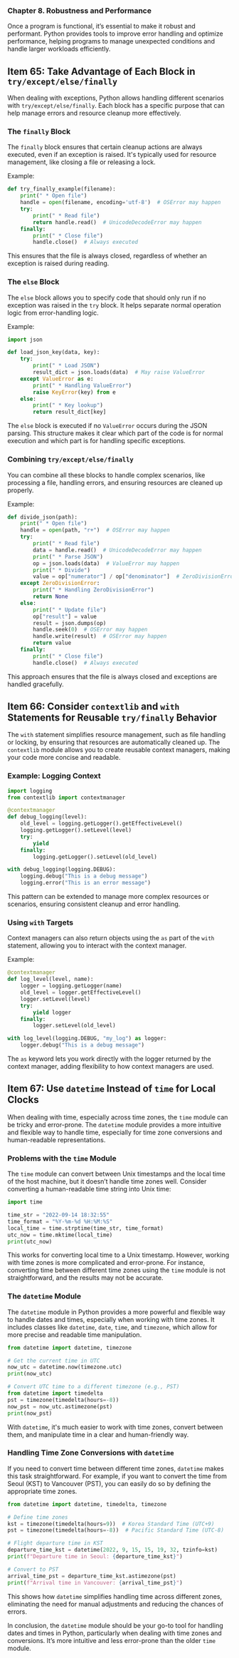 ### Chapter 8. Robustness and Performance

Once a program is functional, it’s essential to make it robust and performant. Python provides tools to improve error handling and optimize performance, helping programs to manage unexpected conditions and handle larger workloads efficiently.

## Item 65: Take Advantage of Each Block in `try/except/else/finally`

When dealing with exceptions, Python allows handling different scenarios with `try/except/else/finally`. Each block has a specific purpose that can help manage errors and resource cleanup more effectively.

### The `finally` Block
The `finally` block ensures that certain cleanup actions are always executed, even if an exception is raised. It's typically used for resource management, like closing a file or releasing a lock. 

Example:
```python
def try_finally_example(filename):
    print(" * Open file")
    handle = open(filename, encoding='utf-8')  # OSError may happen
    try:
        print(" * Read file")
        return handle.read()  # UnicodeDecodeError may happen
    finally:
        print(" * Close file")
        handle.close()  # Always executed
```

This ensures that the file is always closed, regardless of whether an exception is raised during reading.

### The `else` Block
The `else` block allows you to specify code that should only run if no exception was raised in the `try` block. It helps separate normal operation logic from error-handling logic.

Example:
```python
import json

def load_json_key(data, key):
    try:
        print(" * Load JSON")
        result_dict = json.loads(data)  # May raise ValueError
    except ValueError as e:
        print(" * Handling ValueError")
        raise KeyError(key) from e
    else:
        print(" * Key lookup")
        return result_dict[key]
```

The `else` block is executed if no `ValueError` occurs during the JSON parsing. This structure makes it clear which part of the code is for normal execution and which part is for handling specific exceptions.

### Combining `try/except/else/finally`
You can combine all these blocks to handle complex scenarios, like processing a file, handling errors, and ensuring resources are cleaned up properly.

Example:
```python
def divide_json(path):
    print(" * Open file")
    handle = open(path, "r+")  # OSError may happen
    try:
        print(" * Read file")
        data = handle.read()  # UnicodeDecodeError may happen
        print(" * Parse JSON")
        op = json.loads(data)  # ValueError may happen
        print(" * Divide")
        value = op["numerator"] / op["denominator"]  # ZeroDivisionError may happen
    except ZeroDivisionError:
        print(" * Handling ZeroDivisionError")
        return None
    else:
        print(" * Update file")
        op["result"] = value
        result = json.dumps(op)
        handle.seek(0)  # OSError may happen
        handle.write(result)  # OSError may happen
        return value
    finally:
        print(" * Close file")
        handle.close()  # Always executed
```

This approach ensures that the file is always closed and exceptions are handled gracefully.

## Item 66: Consider `contextlib` and `with` Statements for Reusable `try/finally` Behavior

The `with` statement simplifies resource management, such as file handling or locking, by ensuring that resources are automatically cleaned up. The `contextlib` module allows you to create reusable context managers, making your code more concise and readable.

### Example: Logging Context
```python
import logging
from contextlib import contextmanager

@contextmanager
def debug_logging(level):
    old_level = logging.getLogger().getEffectiveLevel()
    logging.getLogger().setLevel(level)
    try:
        yield
    finally:
        logging.getLogger().setLevel(old_level)

with debug_logging(logging.DEBUG):
    logging.debug("This is a debug message")
    logging.error("This is an error message")
```

This pattern can be extended to manage more complex resources or scenarios, ensuring consistent cleanup and error handling.

### Using `with` Targets
Context managers can also return objects using the `as` part of the `with` statement, allowing you to interact with the context manager.

Example:
```python
@contextmanager
def log_level(level, name):
    logger = logging.getLogger(name)
    old_level = logger.getEffectiveLevel()
    logger.setLevel(level)
    try:
        yield logger
    finally:
        logger.setLevel(old_level)

with log_level(logging.DEBUG, "my_log") as logger:
    logger.debug("This is a debug message")
```

The `as` keyword lets you work directly with the logger returned by the context manager, adding flexibility to how context managers are used.

## Item 67: Use `datetime` Instead of `time` for Local Clocks

When dealing with time, especially across time zones, the `time` module can be tricky and error-prone. The `datetime` module provides a more intuitive and flexible way to handle time, especially for time zone conversions and human-readable representations.

### Problems with the `time` Module
The `time` module can convert between Unix timestamps and the local time of the host machine, but it doesn’t handle time zones well. Consider converting a human-readable time string into Unix time:

```python
import time

time_str = "2022-09-14 18:32:55"
time_format = "%Y-%m-%d %H:%M:%S"
local_time = time.strptime(time_str, time_format)
utc_now = time.mktime(local_time)
print(utc_now)
```

This works for converting local time to a Unix timestamp. However, working with time zones is more complicated and error-prone. For instance, converting time between different time zones using the `time` module is not straightforward, and the results may not be accurate.

### The `datetime` Module

The `datetime` module in Python provides a more powerful and flexible way to handle dates and times, especially when working with time zones. It includes classes like `datetime`, `date`, `time`, and `timezone`, which allow for more precise and readable time manipulation.

```python
from datetime import datetime, timezone

# Get the current time in UTC
now_utc = datetime.now(timezone.utc)
print(now_utc)

# Convert UTC time to a different timezone (e.g., PST)
from datetime import timedelta
pst = timezone(timedelta(hours=-8))
now_pst = now_utc.astimezone(pst)
print(now_pst)
```

With `datetime`, it's much easier to work with time zones, convert between them, and manipulate time in a clear and human-friendly way.

### Handling Time Zone Conversions with `datetime`

If you need to convert time between different time zones, `datetime` makes this task straightforward. For example, if you want to convert the time from Seoul (KST) to Vancouver (PST), you can easily do so by defining the appropriate time zones.

```python
from datetime import datetime, timedelta, timezone

# Define time zones
kst = timezone(timedelta(hours=9))  # Korea Standard Time (UTC+9)
pst = timezone(timedelta(hours=-8))  # Pacific Standard Time (UTC-8)

# Flight departure time in KST
departure_time_kst = datetime(2022, 9, 15, 15, 19, 32, tzinfo=kst)
print(f"Departure time in Seoul: {departure_time_kst}")

# Convert to PST
arrival_time_pst = departure_time_kst.astimezone(pst)
print(f"Arrival time in Vancouver: {arrival_time_pst}")
```

This shows how `datetime` simplifies handling time across different zones, eliminating the need for manual adjustments and reducing the chances of errors.

In conclusion, the `datetime` module should be your go-to tool for handling dates and times in Python, particularly when dealing with time zones and conversions. It’s more intuitive and less error-prone than the older `time` module.